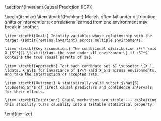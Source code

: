 \section*{Invariant Causal Prediction (ICP)}

\begin{itemize}
    \item \textbf{Problem:} Models often fail under distribution shifts or interventions; correlations learned from one environment may break in another.
    
    \item \textbf{Goal:} Identify variables whose relationship with the target \textit{remains invariant} across multiple environments.
    
    \item \textbf{Key Assumption:} The conditional distribution $P(Y \mid X_{S^*})$ \textit{stays the same under all environments} if $S^*$ contains the true causal parents of $Y$.
    
    \item \textbf{Approach:} Test each candidate set $S \subseteq \{X_1, \ldots, X_p\}$ for invariance of $P(Y \mid X_S)$ across environments, and take the intersection of accepted sets.
    
    \item \textbf{Outcome:} A statistically valid subset $\hat{S} \subseteq S^*$ of direct causal predictors and confidence intervals for their effects.
    
    \item \textbf{Intuition:} Causal mechanisms are stable --- exploiting this stability turns causality into a testable statistical property.
\end{itemize}
